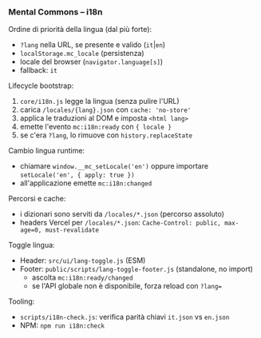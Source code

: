 ### Mental Commons – i18n

Ordine di priorità della lingua (dal più forte):
- `?lang` nella URL, se presente e valido (`it`|`en`)
- `localStorage.mc_locale` (persistenza)
- locale del browser (`navigator.language[s]`)
- fallback: `it`

Lifecycle bootstrap:
1) `core/i18n.js` legge la lingua (senza pulire l'URL)
2) carica `/locales/{lang}.json` con `cache: 'no-store'`
3) applica le traduzioni al DOM e imposta `<html lang>`
4) emette l'evento `mc:i18n:ready` con `{ locale }`
5) se c'era `?lang`, lo rimuove con `history.replaceState`

Cambio lingua runtime:
- chiamare `window.__mc_setLocale('en')` oppure importare `setLocale('en', { apply: true })`
- all'applicazione emette `mc:i18n:changed`

Percorsi e cache:
- i dizionari sono serviti da `/locales/*.json` (percorso assoluto)
- headers Vercel per `/locales/*.json`: `Cache-Control: public, max-age=0, must-revalidate`

Toggle lingua:
- Header: `src/ui/lang-toggle.js` (ESM)
- Footer: `public/scripts/lang-toggle-footer.js` (standalone, no import)
  - ascolta `mc:i18n:ready/changed`
  - se l'API globale non è disponibile, forza reload con `?lang=`

Tooling:
- `scripts/i18n-check.js`: verifica parità chiavi `it.json` vs `en.json`
- NPM: `npm run i18n:check`
